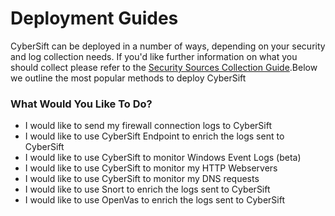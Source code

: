 # Deployment Guides

CyberSift can be deployed in a number of ways, depending on your security and log collection needs. If you'd like further information on what you should collect please refer to the [Security Sources Collection Guide](#).Below we outline the most popular methods to deploy CyberSift 

### What Would You Like To Do?

- I would like to send my firewall connection logs to CyberSift
- I would like to use CyberSift Endpoint to enrich the logs sent to CyberSift
- I would like to use CyberSift to monitor Windows Event Logs (beta)
- I would like to use CyberSift to monitor my HTTP Webservers
- I would like to use CyberSift to monitor my DNS requests
- I would like to use Snort to enrich the logs sent to CyberSift
- I would like to use OpenVas to enrich the logs sent to CyberSift
